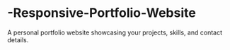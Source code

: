 # -Responsive-Portfolio-Website
A personal portfolio website showcasing your projects, skills, and contact details.
